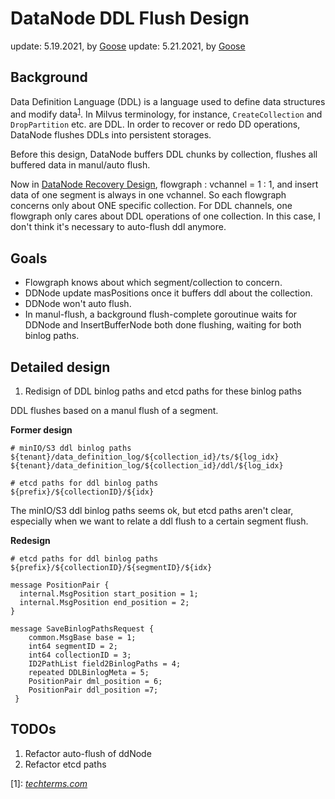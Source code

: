 # DataNode DDL Flush Design

update: 5.19.2021, by [Goose](https://github.com/XuanYang-cn)
update: 5.21.2021, by [Goose](https://github.com/XuanYang-cn)

## Background

Data Definition Language (DDL) is a language used to define data structures and modify data<sup>[1](#techterms1)</sup>.
In Milvus terminology, for instance, `CreateCollection` and `DropPartition` etc. are DDL. In order to recover
or redo DD operations, DataNode flushes DDLs into persistent storages.

Before this design, DataNode buffers DDL chunks by collection, flushes all buffered data in manul/auto flush.

Now in [DataNode Recovery Design](datanode_recover_design_0513_2021.md), flowgraph : vchannel = 1 : 1, and insert
data of one segment is always in one vchannel. So each flowgraph concerns only about ONE specific collection. For
DDL channels, one flowgraph only cares about DDL operations of one collection. In this case,
I don't think it's necessary to auto-flush ddl anymore.

## Goals

-  Flowgraph knows about which segment/collection to concern.
-  DDNode update masPositions once it buffers ddl about the collection.
-  DDNode won't auto flush.
-  In manul-flush, a background flush-complete goroutinue waits for DDNode and InsertBufferNode both done
flushing, waiting for both binlog paths.

## Detailed design

1. Redisign of DDL binlog paths and etcd paths for these binlog paths


DDL flushes based on a manul flush of a segment.

**Former design**
```
# minIO/S3 ddl binlog paths
${tenant}/data_definition_log/${collection_id}/ts/${log_idx}
${tenant}/data_definition_log/${collection_id}/ddl/${log_idx}

# etcd paths for ddl binlog paths
${prefix}/${collectionID}/${idx}
```

The minIO/S3 ddl binlog paths seems ok, but etcd paths aren't clear, especially when we want to relate a ddl flush
to a certain segment flush.

**Redesign**
```
# etcd paths for ddl binlog paths
${prefix}/${collectionID}/${segmentID}/${idx}
```

```
message PositionPair {
  internal.MsgPosition start_position = 1;
  internal.MsgPosition end_position = 2;
}

message SaveBinlogPathsRequest {
    common.MsgBase base = 1;
    int64 segmentID = 2;
    int64 collectionID = 3;
    ID2PathList field2BinlogPaths = 4;
    repeated DDLBinlogMeta = 5;
    PositionPair dml_position = 6;
    PositionPair ddl_position =7;
 }
```

## TODOs

1. Refactor auto-flush of ddNode
3. Refactor etcd paths

<a name="techterms1">[1]</a>: *[techterms.com](https://techterms.com/definition/ddl#:~:text=Stands%20for%20%22Data%20Definition%20Language,SQL%2C%20the%20Structured%20Query%20Language)*
